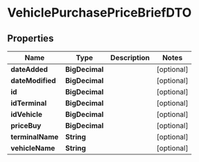 

# VehiclePurchasePriceBriefDTO


## Properties

| Name | Type | Description | Notes |
|------------ | ------------- | ------------- | -------------|
|**dateAdded** | **BigDecimal** |  |  [optional] |
|**dateModified** | **BigDecimal** |  |  [optional] |
|**id** | **BigDecimal** |  |  [optional] |
|**idTerminal** | **BigDecimal** |  |  [optional] |
|**idVehicle** | **BigDecimal** |  |  [optional] |
|**priceBuy** | **BigDecimal** |  |  [optional] |
|**terminalName** | **String** |  |  [optional] |
|**vehicleName** | **String** |  |  [optional] |



